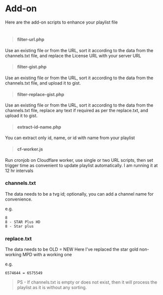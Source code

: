 # Add-on
Here are the add-on scripts to enhance your playlist file
#

> #### filter-url.php

Use an existing file or from the URL, sort it according to the data from the channels.txt file, and replace the License URL with your server URL

> #### filter-gist.php

Use an existing file or from the URL, sort it according to the data from the channels.txt file, and upload it to gist.

> #### filter-replace-gist.php

Use an existing file or from the URL, sort it according to the data from the channels.txt file, replace any text if required as per the replace.txt, and upload it to gist.

> #### extract-id-name.php

You can extract only id, name, or id with name from your playlist

> #### cf-worker.js

Run cronjob on Cloudflare worker, use single or two URL scripts, then set trigger time as convenient to update playlist automatically. I am running it at 12 hr intervals 

### channels.txt
The data needs to be a tvg id; optionally, you can add a channel name for convenience.

e.g.
```
8
8 - STAR Plus HD
8 - Star plus
```
### replace.txt

The data needs to be OLD = NEW
Here I've replaced the star gold non-working MPD with a working one

e.g.

```
6574644 = 6575549
```



> PS - If channels.txt is empty or does not exist, then it will process the playlist as it is without any sorting.
